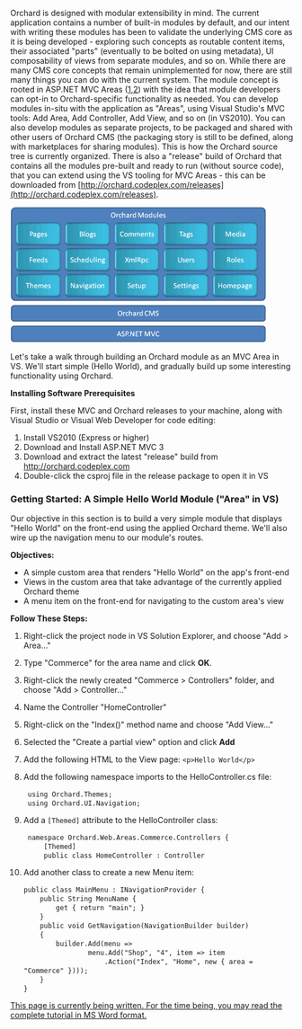 
Orchard is designed with modular extensibility in mind.  The current application contains a number of built-in modules by default, and our intent with writing these modules has been to validate the underlying CMS core  as it is being developed - exploring such concepts as routable content items, their associated "parts" (eventually to be bolted on using metadata), UI composability of views from separate modules, and so on.  While there are many CMS core concepts that remain unimplemented for now, there are still many things you can do with the current system.  The module concept is rooted in ASP.NET MVC Areas ([1](http://weblogs.asp.net/scottgu/archive/2009/07/31/asp-net-mvc-v2-preview-1-released.aspx),[2](http://haacked.com/archive/2009/07/31/single-project-areas.aspx)) with the idea that module developers can opt-in to Orchard-specific functionality as needed.  You can develop modules in-situ with the application as "Areas", using Visual Studio's MVC tools: Add Area, Add Controller, Add View, and so on (in VS2010).  You can also develop modules as separate projects, to be packaged and shared with other users of Orchard CMS (the packaging story is still to be defined, along with marketplaces for sharing modules).  This is how the Orchard source tree is currently organized.  There is also a "release" build of Orchard that contains all the modules pre-built and ready to run (without source code), that you can extend using the VS tooling for MVC Areas - this can be downloaded from 
[http://orchard.codeplex.com/releases](http://orchard.codeplex.com/releases). 

![](../Upload/module-tutorial/architecture_sm.gif)

Let's take a walk through building an Orchard module as an MVC Area in VS.  We'll start simple (Hello World), and gradually build up some interesting functionality using Orchard. 

**Installing Software Prerequisites**

First, install these MVC and Orchard releases to your machine, along with Visual Studio or Visual Web Developer for code editing:

1. Install VS2010 (Express or higher)
2. Download and Install ASP.NET MVC 3
3. Download and extract the latest "release" build from http://orchard.codeplex.com
4. Double-click the csproj file in the release package to open it in VS

### Getting Started: A Simple Hello World Module ("Area" in VS)

Our objective in this section is to build a very simple module that displays "Hello World" on the front-end using the applied Orchard theme.  We'll also wire up the navigation menu to our module's routes.


**Objectives:**

* A simple custom area that renders "Hello World" on the app's front-end
* Views in the custom area that take advantage of the currently applied Orchard theme
* A menu item on the front-end for navigating to the custom area's view

**Follow These Steps:**

1. Right-click the project node in VS Solution Explorer, and choose "Add &gt; Area..."
2. Type "Commerce" for the area name and click **OK**.
3. Right-click the newly created "Commerce &gt; Controllers" folder, and choose "Add &gt; Controller..."
4. Name the Controller "HomeController"
5. Right-click on the "Index()" method name and choose "Add View..."
6. Selected the "Create a partial view" option and click **Add**
7. Add the following HTML to the View page: `<p>Hello World</p>`
8. Add the following namespace imports to the HelloController.cs file:

        using Orchard.Themes;
        using Orchard.UI.Navigation;

9. Add a `[Themed]` attribute to the HelloController class:

        namespace Orchard.Web.Areas.Commerce.Controllers {
            [Themed]
            public class HomeController : Controller

10. Add another class to create a new Menu item:

        public class MainMenu : INavigationProvider {
            public String MenuName {
                get { return "main"; }
            }
            public void GetNavigation(NavigationBuilder builder)
            {
                builder.Add(menu => 
                        menu.Add("Shop", "4", item => item
                            .Action("Index", "Home", new { area = "Commerce" })));
            }
        }

[This page is currently being written. For the time being, you may read the complete tutorial in MS Word format.](http://www.orchardproject.net/privatedrops/orchardmodulewalkthrough.doc)
